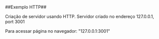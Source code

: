 ##Exemplo HTTP##

Criação de servidor usando HTTP.
Servidor criado no endereço 127.0.0.1, port 3001

Para acessar página no navegador: "127.0.0.1:3001"
